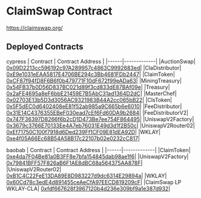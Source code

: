 # ClaimSwap Contract

https://claimswap.org/

## Deployed Contracts

cypress
| Contract   | Contract Address |
|------|-------------|
|AuctionSwap| [0x09D2213cc596192c97A289957c4863C9992683ed](https://scope.klaytn.com/account/0x09D2213cc596192c97A289957c4863C9992683ed)|
|ClaDistributor| [0xE9e1031eEAA5817E4706BE294c3Bb4681FDb2447](https://scope.klaytn.com/account/0xE9e1031eEAA5817E4706BE294c3Bb4681FDb2447)|
|ClaimToken| [0xCF87f94fD8F6B6f0b479771F10dF672f99eADa63](https://scope.klaytn.com/account/0xcf87f94fd8f6b6f0b479771f10df672f99eada63)|
|MiningTreasury| [0x54FB37b0D56D837BC021d89f3cd833dE87BAf09e](https://scope.klaytn.com/account/0x54FB37b0D56D837BC021d89f3cd833dE87BAf09e)|
|Treasury| [0x2aFE4695a8eF6bbE21459E7B5AbC31ad1364D2dC](https://scope.klaytn.com/account/0x2aFE4695a8eF6bbE21459E7B5AbC31ad1364D2dC)|
|MasterChef| [0x02703E13b5D3d3056AC9321983B44A2cc065bB22](https://scope.klaytn.com/account/0x02703E13b5D3d3056AC9321983B44A2cc065bB22)|
|ClsToken| [0x5F5dEC0d6402408eE81f52ab985a9C665b6e6010](https://scope.klaytn.com/account/0x5F5dEC0d6402408eE81f52ab985a9C665b6e6010)|
|FeeDistributor| [0x31E14C4376355EBeF030ead7cEf6Fd60DA9b2684](https://scope.klaytn.com/account/0x31E14C4376355EBeF030ead7cEf6Fd60DA9b2684)|
|FeeDistributorV2| [0x747F36397D8266f6b2cD1D473Be7ee754F864495](https://scope.klaytn.com/account/0x747F36397D8266f6b2cD1D473Be7ee754F864495)|
|UniswapV2Factory| [0x3679c3766E70133Ee4A7eb76031E49d3d1f2B50c](https://scope.klaytn.com/account/0x3679c3766E70133Ee4A7eb76031E49d3d1f2B50c)|
|UniswapV2Router02| [0xEf71750C100f7918d6Ded239Ff1CF09E81dEA92D](https://scope.klaytn.com/account/0xEf71750C100f7918d6Ded239Ff1CF09E81dEA92D)|
|WKLAY| [0xe4f05A66Ec68B54A58B17c22107b02e0232cC817](https://scope.klaytn.com/account/0xe4f05A66Ec68B54A58B17c22107b02e0232cC817)|

baobab
| Contract   | Contract Address |
|------|-------------|
|ClaimToken| [0xe4da7F04Be81a0B3FF8e7bfa154845dab98ae1f6](https://baobab.scope.klaytn.com/account/0xe4da7F04Be81a0B3FF8e7bfa154845dab98ae1f6)|
|UniswapV2Factory| [0x79841BFF57F826aB6F1AE8dBC68a564375AA878F](https://baobab.scope.klaytn.com/account/0x79841BFF57F826aB6F1AE8dBC68a564375AA878F)|
|UniswapV2Router02| [0xB1C4C22FeE13DA89E8D983227d9dc6314E29894a](https://baobab.scope.klaytn.com/account/0xB1C4C22FeE13DA89E8D983227d9dc6314E29894a)|
|WKLAY| [0x60Cd78c3edE4d891455ceAeCfA97EECD819209cF](https://baobab.scope.klaytn.com/account/0x60Cd78c3edE4d891455ceAeCfA97EECD819209cF)|
|ClaimSwap LP WKLAY-CLA| [0xfdf667628f3967120b4d236e309bf9a1e387d932](https://baobab.scope.klaytn.com/account/0xfdf667628f3967120b4d236e309bf9a1e387d932)|
